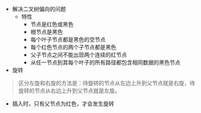 - 解决二叉树偏向的问题
    - 特性
        - 节点是红色或黑色
        - 根节点是黑色
        - 每个叶子节点都是黑色的空节点
        - 每个红色节点的两个子节点都是黑色
        - 父子节点之间不能出现两个连续的红节点
        - 从任一节点到其每个叶子的所有路径都包含相同数据的黑色节点
- 旋转 
 > 区分左旋和右旋的方法是：待旋转的节点从左边上升到父节点就是右旋，待旋转的节点从右边上升到父节点就是左旋。
 - 插入时，只有父节点为红色，才会发生旋转